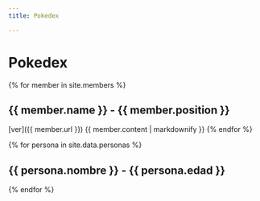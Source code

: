 ```yaml
---
title: Pokedex

---
```


# Pokedex


{% for member in site.members %}
  ## {{ member.name }} - {{ member.position }}
  [ver]({{ member.url }}) 
  {{ member.content | markdownify }}
{% endfor %}


{% for persona in site.data.personas %}
  ## {{ persona.nombre }} - {{ persona.edad }}
{% endfor %}